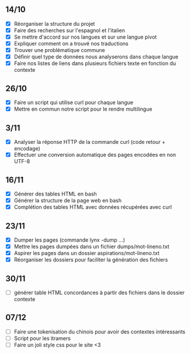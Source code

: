 ## 14/10
- [x] Réorganiser la structure du projet
- [x] Faire des recherches sur l'espagnol et l'italien
- [x] Se mettre d'accord sur nos langues et sur une langue pivot
- [x] Expliquer comment on a trouvé nos traductions
- [x] Trouver une problématique commune
- [x] Définir quel type de données nous analyserons dans chaque langue
- [x] Faire nos listes de liens dans plusieurs fichiers texte en fonction du contexte
## 26/10
- [x] Faire un script qui utilise curl pour chaque langue
- [x] Mettre en commun notre script pour le rendre multilingue
## 3/11
- [x] Analyser la réponse HTTP de la commande curl (code retour + encodage)
- [x] Effectuer une conversion automatique des pages encodées en non UTF-8
## 16/11
- [x] Générer des tables HTML en bash
- [x] Générer la structure de la page web en bash
- [x] Complétion des tables HTML avec données récupérées avec curl
## 23/11
- [x] Dumper les pages (commande lynx -dump ...)
- [x] Mettre les pages dumpées dans un fichier dumps/mot-lineno.txt
- [x] Aspirer les pages dans un dossier aspirations/mot-lineno.txt
- [x] Réorganiser les dossiers pour faciliter la génération des fichiers
## 30/11
- [ ] générer table HTML concordances à partir des fichiers dans le dossier contexte
## 07/12
- [ ] Faire une tokenisation du chinois pour avoir des contextes intéressants
- [ ] Script pour les itramers
- [ ] Faire un joli style css pour le site <3
